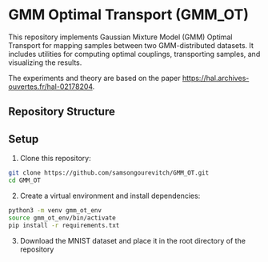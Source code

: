 # GMM Optimal Transport (GMM_OT)

This repository implements Gaussian Mixture Model (GMM) Optimal Transport for mapping samples between two GMM-distributed datasets. It includes utilities for computing optimal couplings, transporting samples, and visualizing the results.

The experiments and theory are based on the paper https://hal.archives-ouvertes.fr/hal-02178204.

## Repository Structure

## Setup

1. Clone this repository:

```bash
git clone https://github.com/samsongourevitch/GMM_OT.git
cd GMM_OT
```

2. Create a virtual environment and install dependencies:

```bash
python3 -m venv gmm_ot_env
source gmm_ot_env/bin/activate
pip install -r requirements.txt
```

3. Download the MNIST dataset and place it in the root directory of the repository



